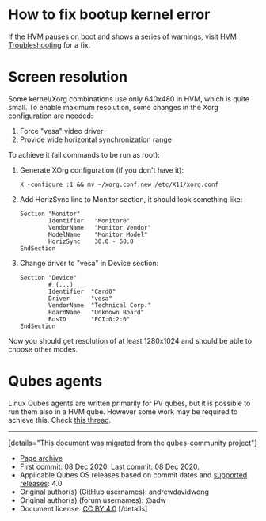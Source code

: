 # How to fix bootup kernel error

If the HVM pauses on boot and shows a series of warnings, visit [HVM Troubleshooting](https://www.qubes-os.org/doc/hvm-troubleshooting/#hvm-pauses-on-boot-followed-by-kernel-error) for a fix.

# Screen resolution

Some kernel/Xorg combinations use only 640x480 in HVM, which is quite small. To enable maximum resolution, some changes in the Xorg configuration are needed:

1.  Force "vesa" video driver
2.  Provide wide horizontal synchronization range

To achieve it (all commands to be run as root):

1.  Generate XOrg configuration (if you don't have it):

    ```
    X -configure :1 && mv ~/xorg.conf.new /etc/X11/xorg.conf
    ```

2.  Add HorizSync line to Monitor section, it should look something like:

    ```
    Section "Monitor"
            Identifier   "Monitor0"
            VendorName   "Monitor Vendor"
            ModelName    "Monitor Model"
            HorizSync    30.0 - 60.0
    EndSection
    ```

3.  Change driver to "vesa" in Device section:

    ```
    Section "Device"
            # (...)
            Identifier  "Card0"
            Driver      "vesa"
            VendorName  "Technical Corp."
            BoardName   "Unknown Board"
            BusID       "PCI:0:2:0"
    EndSection
    ```

Now you should get resolution of at least 1280x1024 and should be able to choose other modes.

# Qubes agents

Linux Qubes agents are written primarily for PV qubes, but it is possible to run them also in a HVM qube. However some work may be required to achieve this. Check [this thread](https://groups.google.com/group/qubes-devel/browse_thread/thread/081df4a43e49e7a5).

------------------------------------------------------------------------

[details="This document was migrated from the qubes-community project"]
- [Page archive](https://github.com/Qubes-Community/Contents/blob/master/docs/os/linux-hvm-tips.md)
- First commit: 08 Dec 2020. Last commit: 08 Dec 2020.
- Applicable Qubes OS releases based on commit dates and [supported releases](https://www.qubes-os.org/doc/supported-releases/): 4.0
- Original author(s) (GitHub usernames): andrewdavidwong
- Original author(s) (forum usernames): @adw
- Document license: [CC BY 4.0](https://creativecommons.org/licenses/by/4.0/)
[/details]

<div data-theme-toc="true"> </div>